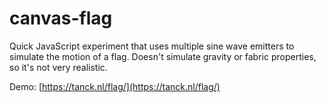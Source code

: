 # canvas-flag

Quick JavaScript experiment that uses multiple sine wave emitters to simulate the motion of a flag. Doesn't simulate gravity or fabric properties, so it's not very realistic.

Demo: [https://tanck.nl/flag/](https://tanck.nl/flag/)
